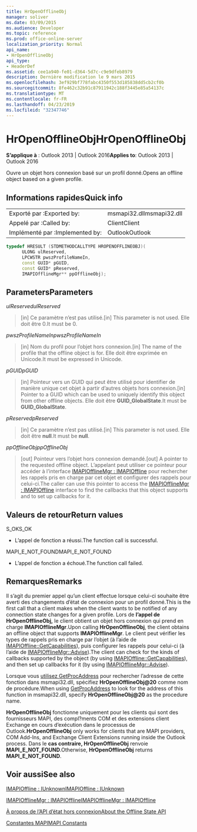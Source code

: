 ```yaml
---
title: HrOpenOfflineObj
manager: soliver
ms.date: 03/09/2015
ms.audience: Developer
ms.topic: reference
ms.prod: office-online-server
localization_priority: Normal
api_name:
- HrOpenOfflineObj
api_type:
- HeaderDef
ms.assetid: cee1a940-fe01-d364-5d7c-c9e9dfeb8979
description: Dernière modification le 9 mars 2015
ms.openlocfilehash: 3ef929bf778fabc4350f553d185838dd5cb2cf0b
ms.sourcegitcommit: 8fe462c32b91c87911942c188f3445e85a54137c
ms.translationtype: MT
ms.contentlocale: fr-FR
ms.lasthandoff: 04/23/2019
ms.locfileid: "32347746"
---
```

# <a name="hropenofflineobj"></a><span data-ttu-id="fd2d9-103">HrOpenOfflineObj</span><span class="sxs-lookup"><span data-stu-id="fd2d9-103">HrOpenOfflineObj</span></span>

  
  
<span data-ttu-id="fd2d9-104">**S’applique à** : Outlook 2013 | Outlook 2016</span><span class="sxs-lookup"><span data-stu-id="fd2d9-104">**Applies to**: Outlook 2013 | Outlook 2016</span></span> 
  
<span data-ttu-id="fd2d9-105">Ouvre un objet hors connexion basé sur un profil donné.</span><span class="sxs-lookup"><span data-stu-id="fd2d9-105">Opens an offline object based on a given profile.</span></span>
  
## <a name="quick-info"></a><span data-ttu-id="fd2d9-106">Informations rapides</span><span class="sxs-lookup"><span data-stu-id="fd2d9-106">Quick info</span></span>

|||
|:-----|:-----|
|<span data-ttu-id="fd2d9-107">Exporté par :</span><span class="sxs-lookup"><span data-stu-id="fd2d9-107">Exported by:</span></span>  <br/> |<span data-ttu-id="fd2d9-108">msmapi32.dll</span><span class="sxs-lookup"><span data-stu-id="fd2d9-108">msmapi32.dll</span></span>  <br/> |
|<span data-ttu-id="fd2d9-109">Appelé par :</span><span class="sxs-lookup"><span data-stu-id="fd2d9-109">Called by:</span></span>  <br/> |<span data-ttu-id="fd2d9-110">Client</span><span class="sxs-lookup"><span data-stu-id="fd2d9-110">Client</span></span>  <br/> |
|<span data-ttu-id="fd2d9-111">Implémenté par :</span><span class="sxs-lookup"><span data-stu-id="fd2d9-111">Implemented by:</span></span>  <br/> |<span data-ttu-id="fd2d9-112">Outlook</span><span class="sxs-lookup"><span data-stu-id="fd2d9-112">Outlook</span></span>  <br/> |
   
```cpp
typedef HRESULT (STDMETHODCALLTYPE HROPENOFFLINEOBJ)( 
      ULONG ulReserved, 
      LPCWSTR pwszProfileNameIn, 
      const GUID* pGUID, 
      const GUID* pReserved, 
      IMAPIOfflineMgr** ppOfflineObj); 

```

## <a name="parameters"></a><span data-ttu-id="fd2d9-113">Parameters</span><span class="sxs-lookup"><span data-stu-id="fd2d9-113">Parameters</span></span>

 <span data-ttu-id="fd2d9-114">_ulReserved_</span><span class="sxs-lookup"><span data-stu-id="fd2d9-114">_ulReserved_</span></span>
  
> <span data-ttu-id="fd2d9-115">[in] Ce paramètre n’est pas utilisé.</span><span class="sxs-lookup"><span data-stu-id="fd2d9-115">[in] This parameter is not used.</span></span> <span data-ttu-id="fd2d9-116">Elle doit être 0.</span><span class="sxs-lookup"><span data-stu-id="fd2d9-116">It must be 0.</span></span>
    
 <span data-ttu-id="fd2d9-117">_pwszProfileNameIn_</span><span class="sxs-lookup"><span data-stu-id="fd2d9-117">_pwszProfileNameIn_</span></span>
  
> <span data-ttu-id="fd2d9-118">[in] Nom du profil pour l’objet hors connexion.</span><span class="sxs-lookup"><span data-stu-id="fd2d9-118">[in] The name of the profile that the offline object is for.</span></span> <span data-ttu-id="fd2d9-119">Elle doit être exprimée en Unicode.</span><span class="sxs-lookup"><span data-stu-id="fd2d9-119">It must be expressed in Unicode.</span></span> 
    
 <span data-ttu-id="fd2d9-120">_pGUID_</span><span class="sxs-lookup"><span data-stu-id="fd2d9-120">_pGUID_</span></span>
  
> <span data-ttu-id="fd2d9-121">[in] Pointeur vers un GUID qui peut être utilisé pour identifier de manière unique cet objet à partir d’autres objets hors connexion.</span><span class="sxs-lookup"><span data-stu-id="fd2d9-121">[in] Pointer to a GUID which can be used to uniquely identify this object from other offline objects.</span></span> <span data-ttu-id="fd2d9-122">Elle doit être **GUID_GlobalState**.</span><span class="sxs-lookup"><span data-stu-id="fd2d9-122">It must be **GUID_GlobalState**.</span></span>
    
 <span data-ttu-id="fd2d9-123">_pReserved_</span><span class="sxs-lookup"><span data-stu-id="fd2d9-123">_pReserved_</span></span>
  
> <span data-ttu-id="fd2d9-124">[in] Ce paramètre n’est pas utilisé.</span><span class="sxs-lookup"><span data-stu-id="fd2d9-124">[in] This parameter is not used.</span></span> <span data-ttu-id="fd2d9-125">Elle doit être **null**.</span><span class="sxs-lookup"><span data-stu-id="fd2d9-125">It must be **null**.</span></span>
    
 <span data-ttu-id="fd2d9-126">_ppOfflineObj_</span><span class="sxs-lookup"><span data-stu-id="fd2d9-126">_ppOfflineObj_</span></span>
  
> <span data-ttu-id="fd2d9-127">[out] Pointeur vers l’objet hors connexion demandé.</span><span class="sxs-lookup"><span data-stu-id="fd2d9-127">[out] A pointer to the requested offline object.</span></span> <span data-ttu-id="fd2d9-128">L’appelant peut utiliser ce pointeur pour accéder à l’interface [IMAPIOfflineMgr : IMAPIOffline](imapiofflinemgrimapioffline.md) pour rechercher les rappels pris en charge par cet objet et configurer des rappels pour celui-ci.</span><span class="sxs-lookup"><span data-stu-id="fd2d9-128">The caller can use this pointer to access the [IMAPIOfflineMgr : IMAPIOffline](imapiofflinemgrimapioffline.md) interface to find the callbacks that this object supports and to set up callbacks for it.</span></span> 
    
## <a name="return-values"></a><span data-ttu-id="fd2d9-129">Valeurs de retour</span><span class="sxs-lookup"><span data-stu-id="fd2d9-129">Return values</span></span>

<span data-ttu-id="fd2d9-130">S_OK</span><span class="sxs-lookup"><span data-stu-id="fd2d9-130">S_OK</span></span> 
  
- <span data-ttu-id="fd2d9-131">L’appel de fonction a réussi.</span><span class="sxs-lookup"><span data-stu-id="fd2d9-131">The function call is successful.</span></span>
    
<span data-ttu-id="fd2d9-132">MAPI_E_NOT_FOUND</span><span class="sxs-lookup"><span data-stu-id="fd2d9-132">MAPI_E_NOT_FOUND</span></span>
  
- <span data-ttu-id="fd2d9-133">L’appel de fonction a échoué.</span><span class="sxs-lookup"><span data-stu-id="fd2d9-133">The function call failed.</span></span>
    
## <a name="remarks"></a><span data-ttu-id="fd2d9-134">Remarques</span><span class="sxs-lookup"><span data-stu-id="fd2d9-134">Remarks</span></span>

<span data-ttu-id="fd2d9-135">Il s’agit du premier appel qu’un client effectue lorsque celui-ci souhaite être averti des changements d’état de connexion pour un profil donné.</span><span class="sxs-lookup"><span data-stu-id="fd2d9-135">This is the first call that a client makes when the client wants to be notified of any connection state changes for a given profile.</span></span> <span data-ttu-id="fd2d9-136">Lors de **l’appel de HrOpenOfflineObj,** le client obtient un objet hors connexion qui prend en charge **IMAPIOfflineMgr**.</span><span class="sxs-lookup"><span data-stu-id="fd2d9-136">Upon calling **HrOpenOfflineObj**, the client obtains an offline object that supports **IMAPIOfflineMgr**.</span></span> <span data-ttu-id="fd2d9-137">Le client peut vérifier les types de rappels pris en charge par l’objet (à l’aide de [IMAPIOffline::GetCapabilities](imapioffline-getcapabilities.md)), puis configurer les rappels pour celui-ci (à l’aide de [IMAPIOfflineMgr::Advise](imapiofflinemgr-advise.md)).</span><span class="sxs-lookup"><span data-stu-id="fd2d9-137">The client can check for the kinds of callbacks supported by the object (by using [IMAPIOffline::GetCapabilities](imapioffline-getcapabilities.md)), and then set up callbacks for it (by using [IMAPIOfflineMgr::Advise](imapiofflinemgr-advise.md)).</span></span>
  
<span data-ttu-id="fd2d9-138">Lorsque vous [utilisez GetProcAddress](https://msdn.microsoft.com/library/ms683212.aspx) pour rechercher l’adresse de cette fonction dans msmapi32.dll, spécifiez **HrOpenOfflineObj@20** comme nom de procédure.</span><span class="sxs-lookup"><span data-stu-id="fd2d9-138">When using [GetProcAddress](https://msdn.microsoft.com/library/ms683212.aspx) to look for the address of this function in msmapi32.dll, specify **HrOpenOfflineObj@20** as the procedure name.</span></span> 
  
 <span data-ttu-id="fd2d9-139">**HrOpenOfflineObj** fonctionne uniquement pour les clients qui sont des fournisseurs MAPI, des compl?ments COM et des extensions client Exchange en cours d’exécution dans le processus de Outlook.</span><span class="sxs-lookup"><span data-stu-id="fd2d9-139">**HrOpenOfflineObj** only works for clients that are MAPI providers, COM Add-Ins, and Exchange Client Extensions running inside the Outlook process.</span></span> <span data-ttu-id="fd2d9-140">Dans le **cas contraire, HrOpenOfflineObj** renvoie **MAPI_E_NOT_FOUND**.</span><span class="sxs-lookup"><span data-stu-id="fd2d9-140">Otherwise, **HrOpenOfflineObj** returns **MAPI_E_NOT_FOUND**.</span></span> 
  
## <a name="see-also"></a><span data-ttu-id="fd2d9-141">Voir aussi</span><span class="sxs-lookup"><span data-stu-id="fd2d9-141">See also</span></span>



[<span data-ttu-id="fd2d9-142">IMAPIOffline : IUnknown</span><span class="sxs-lookup"><span data-stu-id="fd2d9-142">IMAPIOffline : IUnknown</span></span>](imapiofflineiunknown.md)
  
[<span data-ttu-id="fd2d9-143">IMAPIOfflineMgr : IMAPIOffline</span><span class="sxs-lookup"><span data-stu-id="fd2d9-143">IMAPIOfflineMgr : IMAPIOffline</span></span>](imapiofflinemgrimapioffline.md)


[<span data-ttu-id="fd2d9-144">À propos de l’API d’état hors connexion</span><span class="sxs-lookup"><span data-stu-id="fd2d9-144">About the Offline State API</span></span>](about-the-offline-state-api.md)
  
[<span data-ttu-id="fd2d9-145">Constantes MAPI</span><span class="sxs-lookup"><span data-stu-id="fd2d9-145">MAPI Constants</span></span>](mapi-constants.md)

